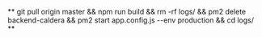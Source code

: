 **
git pull origin master && npm run build && rm -rf logs/ && pm2 delete backend-caldera && pm2 start app.config.js --env production && cd logs/
**